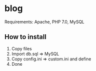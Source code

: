 # blog

Requirements: Apache, PHP 7.0, MySQL

## How to install
1. Copy files
2. Import db.sql => MySQL
3. Copy config.ini => custom.ini and define
4. Done
